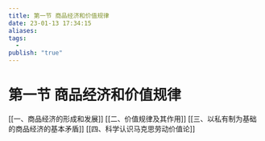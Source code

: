 ```yaml
---
title: 第一节 商品经济和价值规律
date: 23-01-13 17:34:15
aliases: 
tags:
  - 
publish: "true"
---
```


# 第一节 商品经济和价值规律

[[一、商品经济的形成和发展]]
[[二、价值规律及其作用]]
[[三、以私有制为基础的商品经济的基本矛盾]]
[[四、科学认识马克思劳动价值论]]

